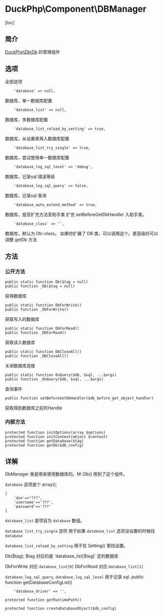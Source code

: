 # DuckPhp\Component\DBManager
[toc]

## 简介
[DuckPhp\Db\Db](Db-Db.md) 的管理组件

## 选项
全部选项

        'database' => null,
数据库，单一数据库配置

        'database_list' => null,
数据库，多数据库配置

        'database_list_reload_by_setting' => true,
数据库，从设置里再入数据库配置

        'database_list_try_single' => true,
数据库，尝试使用单一数据库配置

        'database_log_sql_level' => 'debug',
数据库，记录sql 错误等级

        'database_log_sql_query' => false,
数据库，记录sql 查询

        'database_auto_extend_method' => true,
数据库，是否扩充方法至助手类
扩充 setBeforeGetDbHandler 入助手类。

        'database_class' => '',
数据库，默认为 Db::class。
如果你扩展了 DB 类，可以调用这个。更高级的可以调整 getDb 方法


## 方法
### 公开方法

    public static function Db($tag = null)
    public function _Db($tag = null)
获得数据库

    public static function DbForWrite()
    public function _DbForWrite()
获取写入的数据库

    public static function DbForRead()
    public function _DbForRead()
获取读入数据库

    public static function DbCloseAll()
    public function _DbCloseAll()
关闭数据库连接

    public static function OnQuery($db, $sql, ...$args)
    public function _OnQuery($db, $sql, ...$args)
查询事件

    public function setBeforeGetDbHandler($db_before_get_object_handler)
获取得到数据库之前的Handle

### 内部方法

    protected function initOptions(array $options)
    protected function initContext(object $context)
    protected function getDatabase($tag)
    protected function getDb($db_config)

## 详解

DbManager 类是用来使用数据库的。M::Db() 用到了这个组件。

`database` 选项是个 array();
```
[
    'dsn'=>"???",
    'username'=>'???',
    'password'=>'???'
]
```

`database_list` 是项目为 `database` 数组。

`database_list_try_single` 选项 用于如果 `database_list` 选项没设置的时候找`database`

`database_list_reload_by_setting` 用于在 Setting() 里找设置。

Db($tag); $tag 对应的是  `database_list[$tag]` 定的数据库


DbForWrite 对应 `database_list[0]`  DbForRead 对应 `database_list[1]`

`database_log_sql_query`, `database_log_sql_level` 用于记录 sql.
    public function getDatabaseConfigList()

        'database_driver' => '',

    protected function getRuntimePath()

    protected function createDatabaseObject($db_config)

